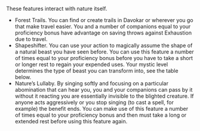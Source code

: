 These features interact with nature itself.  
- Forest Trails. You can find or create trails in Davokar or wherever you go that make travel easier. You and a number of companions equal to your proficiency bonus have advantage on saving throws against Exhaustion due to travel.
- Shapeshifter. You can use your action to magically assume the shape of a natural beast you have seen before. You can use this feature a number of times equal to your proficiency bonus before you have to take a short or longer rest to regain your expended uses. Your mystic level determines the type of beast you can transform into, see the table below.
- Nature’s Lullaby. By singing softly and focusing on a particular abomination that can hear you, you and your companions can pass by it without it reacting you are essentially invisible to the blighted creature. If anyone acts aggressively or you stop singing (to cast a spell, for example) the benefit ends. You can make use of this feature a number of times equal to your proficiency bonus and then must take a long or extended rest before using this feature again.